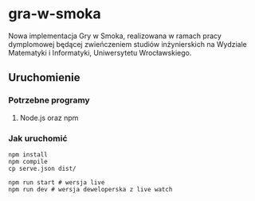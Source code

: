 # gra-w-smoka
Nowa implementacja Gry w Smoka, realizowana w ramach pracy dymplomowej będącej zwieńczeniem studiów inżynierskich na Wydziale Matematyki i Informatyki, Uniwersytetu Wrocławskiego.

## Uruchomienie
### Potrzebne programy
1. Node.js oraz npm

### Jak uruchomić
```console
npm install
npm compile
cp serve.json dist/

npm run start # wersja live
npm run dev # wersja deweloperska z live watch
```

